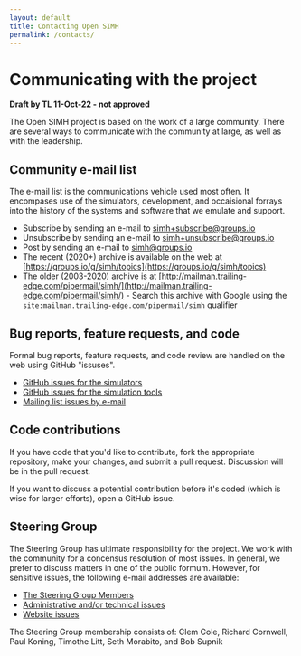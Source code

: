 ```yaml
---
layout: default
title: Contacting Open SIMH
permalink: /contacts/
---
```


# Communicating with the project

**Draft by TL 11-Oct-22 - not approved**

The Open SIMH project is based on the work of a large community.  There are several ways to communicate with the community at large, as well as with the leadership.

## Community e-mail list
The e-mail list is the communications vehicle used most often.  It encompases use of the simulators, development, and occaisional forrays into the history of the systems and software that we emulate and support.
 - Subscribe by sending an e-mail to [simh+subscribe@groups.io](mailto:simh+subscribe@groups.io)
 - Unsubscribe by sending an e-mail to [simh+unsubscribe@groups.io](mailto:simh+unsubscribe@groups.io)
 - Post by sending an e-mail to [simh@groups.io](mailto:simh@groups.io)
 - The recent (2020+) archive is available on the web at [https://groups.io/g/simh/topics](https://groups.io/g/simh/topics)
 - The older (2003-2020) archive is at [http://mailman.trailing-edge.com/pipermail/simh/](http://mailman.trailing-edge.com/pipermail/simh/)
        - Search this archive with Google using the `site:mailman.trailing-edge.com/pipermail/simh` qualifier

## Bug reports, feature requests, and code
Formal bug reports, feature requests, and code review are handled on the web using GitHub "issuses".
 - [GitHub issues for the simulators](https://github.com/open-simh/simh/issues)
 - [GitHub issues for the simulation tools](https://github.com/open-simh/simtools/issues)
 - [Mailing list issues by e-mail](mailto:simh+owner@groups.io)

## Code contributions
If you have code that you'd like to contribute, fork the appropriate repository, make your changes, and submit a pull request.  Discussion will be in the pull request.

If you want to discuss a potential contribution before it's coded (which is wise for larger efforts), open a GitHub issue.

## Steering Group
The Steering Group has ultimate responsibility for the project.  We work with the community for a concensus resolution of most issues.  In general, we prefer to discuss matters in one of the public formum.  However, for sensitive issues, the following e-mail addresses are available:
 - [The Steering Group Members](mailto:sg@opensimh.org)
 - [Administrative and/or technical issues](mailto:admin@opensimh.org)
 - [Website issues](mailto:webmaster@openssh.org)

The Steering Group membership consists of: Clem Cole, Richard Cornwell, Paul Koning, Timothe Litt, Seth Morabito, and Bob Supnik
